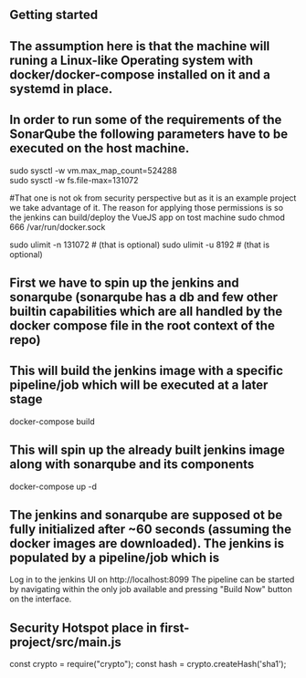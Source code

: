 
## Getting started
## The assumption here is that the machine will runing a Linux-like Operating system with docker/docker-compose installed on it and a systemd in place.
## In order to run some of the requirements of the SonarQube the following parameters have to be executed on the host machine.
sudo sysctl -w vm.max_map_count=524288  
sudo sysctl -w fs.file-max=131072  

#That one is not ok from security perspective but as it is an example project we take advantage of it. The reason for applying those permissions is so the jenkins can build/deploy the VueJS app on tost machine
sudo chmod 666 /var/run/docker.sock 

sudo ulimit -n 131072 # (that is optional)
sudo ulimit -u 8192 # (that is optional)


## First we have to spin up the jenkins and sonarqube (sonarqube has a db and few other builtin capabilities which are all handled by the docker compose file in the root context of the repo)

## This will build the jenkins image with a specific pipeline/job which will be executed at a later stage
docker-compose build
## This will spin up the already built jenkins image along with sonarqube and its components
docker-compose up -d 


## The jenkins and sonarqube are supposed ot be fully initialized after ~60 seconds (assuming the docker images are downloaded). The jenkins is populated by a pipeline/job which is 

Log in to the jenkins UI on http://localhost:8099
The pipeline can be started by navigating within the only job available and pressing "Build Now" button on the interface.




## Security Hotspot place in first-project/src/main.js
const crypto = require("crypto");
const hash = crypto.createHash('sha1');
